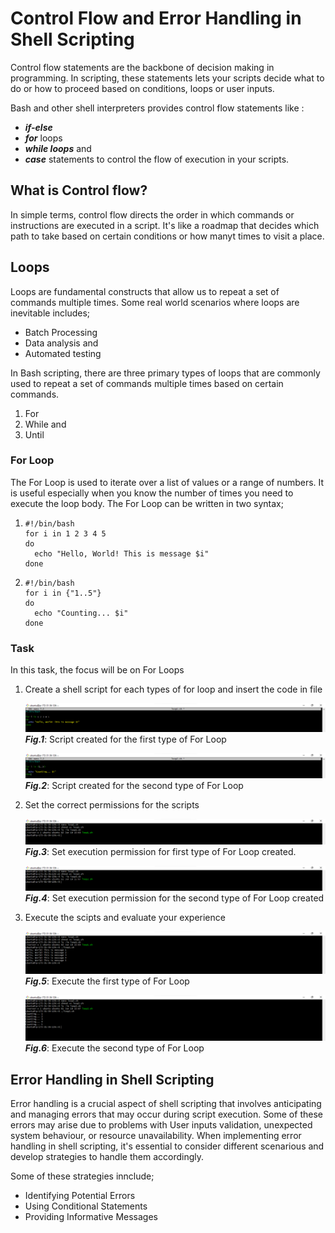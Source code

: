 # Control Flow and Error Handling in Shell Scripting

Control flow statements are the backbone of decision making in programming. In scripting, these statements lets your scripts decide what to do or how to proceed based on conditions, loops or user inputs.

Bash and other shell interpreters provides control flow statements like :
* _**if-else**_
* _**for**_ loops
* _**while loops**_ and
* _**case**_ statements to control the flow of execution in your scripts.

## What is Control flow?

In simple terms, control flow directs the order in which commands or instructions are executed in a script. It's like a roadmap that decides which path to take based on certain conditions or how manyt times to visit a place.

## Loops

Loops are fundamental constructs that allow us to repeat a set of commands multiple times. Some real world scenarios where loops are inevitable includes;
* Batch Processing
* Data analysis and
* Automated testing

In Bash scripting, there are three primary types of loops that are commonly used to repeat a set of commands multiple times based on certain commands.
1. For
2. While and
3. Until

### For Loop

The For Loop is used to iterate over a list of values or a range of numbers. It is useful especially when you know the number of times you need to execute the loop body. The For Loop can be written in two syntax;
1. ```
   #!/bin/bash
   for i in 1 2 3 4 5
   do
     echo "Hello, World! This is message $i"
   done
   ```

2. ```
   #!/bin/bash
   for i in {"1..5"}
   do
     echo "Counting... $i"
   done
   ```

### Task

In this task, the focus will be on For Loops

1. Create a shell script for each types of for loop and insert the code in file

   ![Script created for first type of loop](Images/create-loop1.png)
   _**Fig.1**_: Script created for the first type of For Loop

   ![Script created for the second type of loop](Images/create-loop2.png)
   _**Fig.2**_: Script created for the second type of For Loop

2. Set the correct permissions for the scripts

   ![Set execution permissions](Images/ls-loop1.png)
   _**Fig.3**_: Set execution permission for first type of For Loop created.

   ![Set execution permisssions](Images/ls-loop2.png)
   _**Fig.4**_: Set execution permission for the second type of For Loop created

3. Execute the scipts and evaluate your experience

   ![Execute scripts](Images/run-loop1.png)
   _**Fig.5**_: Execute the first type of For Loop

   ![Execute the second script](Images/run-loop2.png)
   _**Fig.6**_: Execute the second type of For Loop

## Error Handling in Shell Scripting

Error handling is a crucial aspect of shell scripting that involves anticipating and managing errors that may occur during script execution. Some of these errors may arise due to problems with User inputs validation, unexpected system behaviour, or resource unavailability. When implementing error handling in shell scripting, it's essential to consider different scenarious and develop strategies to handle them accordingly. 

Some of these strategies innclude;
* Identifying Potential Errors
* Using Conditional Statements
* Providing Informative Messages
